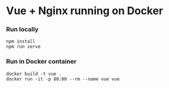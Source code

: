 # Vue + Nginx running on Docker

### Run locally

```
npm install
npm run serve
```

### Run in Docker container

```
docker build -t vue .
docker run -it -p 80:80 --rm --name vue vue
```
